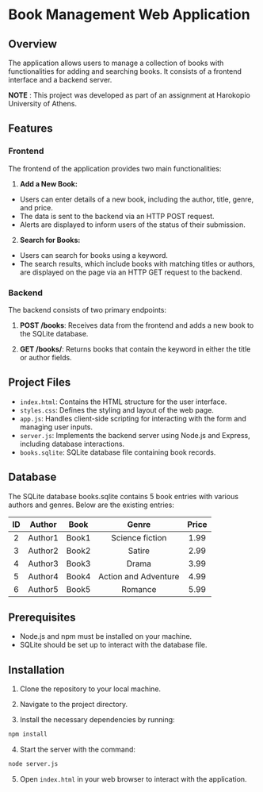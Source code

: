 # Book Management Web Application
## Overview
 The application allows users to manage a collection of books with functionalities for adding and searching books. It consists of a frontend interface and a backend server.
 
**NOTE** : This project was developed as part of an assignment at Harokopio University of Athens.

## Features
### Frontend
The frontend of the application provides two main functionalities:

1. **Add a New Book:**
- Users can enter details of a new book, including the author, title, genre, and price.
- The data is sent to the backend via an HTTP POST request.
- Alerts are displayed to inform users of the status of their submission.

2. **Search for Books:**
- Users can search for books using a keyword.
- The search results, which include books with matching titles or authors, are displayed on the page via an HTTP GET request to the backend.

### Backend
The backend consists of two primary endpoints:

1. **POST /books**: Receives data from the frontend and adds a new book to the SQLite database.

2. **GET /books/**: Returns books that contain the keyword in either the title or author fields.

## Project Files

- `index.html`: Contains the HTML structure for the user interface.
- `styles.css`: Defines the styling and layout of the web page.
- `app.js`: Handles client-side scripting for interacting with the form and managing user inputs.
- `server.js`: Implements the backend server using Node.js and Express, including database interactions.
- `books.sqlite`: SQLite database file containing book records.

## Database
The SQLite database books.sqlite contains 5 book entries with various authors and genres. Below are the existing entries:

| ID | Author | Book | Genre | Price |
| :---: | :---: | :---: | :---: | :---: |
| 2 | Author1 | Book1 | Science fiction | 1.99 | 
| 3 | Author2 | Book2 | Satire | 2.99 | 
| 4 | Author3 | Book3 | Drama | 3.99 | 
| 5 | Author4 | Book4 | Action and Adventure | 4.99 | 
| 6 | Author5 | Book5 | Romance | 5.99 | 

## Prerequisites
- Node.js and npm must be installed on your machine.
- SQLite should be set up to interact with the database file.

## Installation
1. Clone the repository to your local machine.

2. Navigate to the project directory.

3. Install the necessary dependencies by running:

```sh
npm install
```

4. Start the server with the command:
```sh
node server.js
```
5. Open `index.html` in your web browser to interact with the application.
